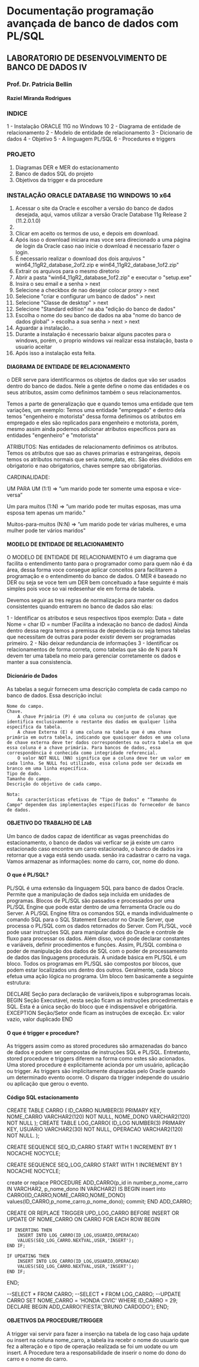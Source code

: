 # Documentação programação avançada de banco de dados com PL/SQL

## LABORATORIO DE DESENVOLVIMENTO DE BANCO DE DADOS IV
### Prof. Dr. Patricia Bellin
#### Raziel Miranda Rodrigues


### INDICE
1 - Instalação ORACLE 11G no Windows 10
2 - Diagrama de entidade de relacionamento
2 - Modelo de entidade de relacionamento
3 - Dicionario de dados
4 - Objetivo
5 - A linguagem PL/SQL
6 - Procedures e triggers

### PROJETO
1. Diagramas DER e MER do estacionamento
2. Banco de dados SQL do projeto
3. Objetivos da trigger e da procedure



### INSTALAÇÃO ORACLE DATABASE 11G WINDOWS 10 x64

1.	Acessar o site da Oracle e escolher a versão do banco de dados desejada, aqui, vamos utilizar a versão Oracle Database 11g Release 2 (11.2.0.1.0)
2.	 
3.	Clicar em aceito os termos de uso, e depois em download.
4.	Após isso o download iniciara mas voce sera direcionado a uma página de login da Oracle caso nao inicie o download é necessario fazer o login.
5.	É necessario realizar o download dos dois arquivos " win64_11gR2_database_2of2.zip e win64_11gR2_database_1of2.zip"
6.	Extrair os arquivos para o mesmo diretorio 
7.	Abrir a pasta "win64_11gR2_database_1of2.zip" e executar o "setup.exe"
8.	Insira o seu email e a senha > next
9.	Selecione a checkbox de nao desejar colocar proxy > next
10.	Selecione "criar e configurar um banco de dados" > next
11.	Selecione "Classe de desktop" > next
12.	Selecione "Standard edition" na aba "edição do banco de dados"
13.	Escolha o nome do seu banco de dados na aba "nome do banco de dados global" > escolha a sua senha > next > next
14.	Aguardar a instalação...
15.	Durante a instalação é necessario baixar alguns pacotes para o windows, porém, o proprio windows vai realizar essa instalação, basta o usuario aceitar
16.	Após isso a instalação esta feita.

#### DIAGRAMA DE ENTIDADE DE RELACIONAMENTO 

o DER serve para identificarmos os objetos de dados que vão ser usados dentro do banco de dados. Nele a gente define o nome das entidades e os seus atributos, assim como definimos também o seus relacionamentos.

Temos a parte de generalização que e quando temos uma entidade que tem variações, um exemplo:
Temos uma entidade "empregado" e dentro dela temos "engenheiro e motorista" dessa forma definimos os atributos em empregado e eles são replicados para engenheiro e motorista, porém, mesmo assim ainda podemos adicionar atributos especificos para as entidades "engenheiro" e "motorista"

ATRIBUTOS:
Nas entidades de relacionamento definimos os atributos. Temos os atributos que sao as chaves primarias e estrangeiras, depois temos os atributos normais que seria nome,data, etc. São eles divididos em obrigatorio e nao obrigatorios, chaves sempre sao obrigatorias.

CARDINALIDADE:

UM PARA UM (1:1)  => ”um marido pode ter somente uma esposa e vice-versa”

Um para muitos (1:N) => ”um marido pode ter muitas esposas, mas uma esposa tem apenas um marido."

Muitos-para-muitos (N:N) =>  ”um marido pode ter várias mulheres, e  uma mulher pode ter vários maridos"

#### MODELO DE ENTIDADE DE RELACIONAMENTO

O MODELO DE ENTIDADE DE RELACIONAMENTO é um diagrama que facilita o entendimento tanto para o programador como para quem não é da área, dessa forma voce consegue aplicar conceitos para facilitarem a programação e o entendimento do banco de dados.
O MER é baseado no DER ou seja se voce tem um DER bem conceituado a fase seguinte é mais simples pois voce so vai redesenhar ele em forma de tabela.

Devemos seguir as tres regras de normalização para manter os dados consistentes quando entrarem no banco de dados são elas:

1 -  Identificar os atributos e seus respectivos tipos exemplo:
	Data = date
	Nome  = char
	ID = number (Facilita a indexação no banco de dados)
Ainda dentro dessa regra temos a premissa de dependecia ou seja temos tabelas que necessitam de outras para poder existir devem ser programadas primeiro.
2 - Não deixar redundancia de informações
3 - Identificar os relacionamentos de forma correta, como tabelas que são de N para N devem ter uma tabela no meio para gerenciar corretamente os dados e manter a sua consistencia.

#### Dicionário de Dados

As tabelas a seguir fornecem uma descrição completa de cada campo no banco de dados. Essa descrição inclui:

    Nome do campo.
    Chave.
        A chave Primária (P) é uma coluna ou conjunto de colunas que identifica exclusivamente o restante dos dados em qualquer linha específica da tabela.
        A chave Externa (E) é uma coluna na tabela que é uma chave primária em outra tabela, indicando que quaisquer dados em uma coluna de chave externa deve ter dados correspondentes na outra tabela em que essa coluna é a chave primária. Para bancos de dados, essa correspondência é conhecida como integridade referencial.
        O valor NOT NULL (NN) significa que a coluna deve ter um valor em cada linha. Se NULL foi utilizado, essa coluna pode ser deixada em branco em uma linha específica. 
    Tipo de dado.
    Tamanho do campo.
    Descrição do objetivo de cada campo.

    Nota:
        As características efetivas de "Tipo de Dados" e "Tamanho do Campo" dependem das implementações específicas do fornecedor de banco de dados. 


#### OBJETIVO DO TRABALHO DE LAB

Um banco de dados capaz de identificar as vagas preenchidas do estacionamento, o banco de dados vai verficar se já existe um carro estacionado caso encontre um carro estacionado, o banco de dados ira retornar que a vaga está sendo usada. senão ira cadastrar o carro na vaga.
Vamos armazenar as informações: nome do carro, cor, nome do dono.

#### O que é PL/SQL?

PL/SQL é uma extensão da linguagem SQL para banco de dados Oracle. Permite que a manipulação de dados seja incluída em unidades de programas. Blocos de PL/SQL são passados e processados por uma PL/SQL Engine que pode estar dentro de uma ferramenta Oracle ou do Server. A PL/SQL Engine filtra os comandos SQL e manda individualmente o comando SQL para o SQL Statement Executor no Oracle Server, que processa o PL/SQL com os dados retornados do Server.
Com PL/SQL, você pode usar instruções SQL para manipular dados do Oracle e controle de fluxo para processar os dados. Além disso, você pode declarar constantes e variáveis, definir procedimentos e funções. Assim, PL/SQL combina o poder de manipulação dos dados de SQL com o poder de processamento de dados das linguagens procedurais.
A unidade básica em PL/SQL é um bloco. Todos os programas em PL/SQL são compostos por blocos, que podem estar localizados uns dentro dos outros. Geralmente, cada bloco efetua uma ação lógica no programa. Um bloco tem basicamente a seguinte estrutura:

DECLARE
Seção para declaração de variáveis,tipos e subprogramas locais.
BEGIN
Seção Executável, nesta seção ficam as instruções procedimentais e SQL. Esta é a única seção do bloco que é indispensável e obrigatória.
EXCEPTION
Seção/Setor onde ficam as instruções de exceção. Ex: valor vazio, valor duplicado
END

#### O que é trigger e procedure?

As triggers assim como as stored procedures são armazenadas do banco de dados e podem ser compostas de instruções SQL e PL/SQL. Entretanto, stored procedure e triggers diferem na forma como estes são acionados. Uma stored procedure é explicitamente acionda por um usuário, aplicação ou trigger. As triggers são implicitamente disparadas pelo Oracle quando um determinado evento ocorre. O disparo da trigger independe do usuário ou aplicação que gerou o evento. 
 
#### Código SQL estacionamento

CREATE TABLE CARRO (
  ID_CARRO NUMBER(3) PRIMARY KEY,
  NOME_CARRO VARCHAR2(120) NOT NULL,
  NOME_DONO VARCHAR2(120) NOT NULL
);
CREATE TABLE LOG_CARRO(
 ID_LOG NUMBER(3) PRIMARY KEY,
 USUARIO VARCHAR2(30) NOT NULL,
 OPERACAO VARCHAR2(120) NOT NULL.
);

CREATE SEQUENCE SEQ_ID_CARRO
START WITH 1
INCREMENT BY 1
NOCACHE
NOCYCLE;

CREATE SEQUENCE SEQ_LOG_CARRO
START WITH 1
INCREMENT BY 1
NOCACHE
NOCYCLE;

create or replace PROCEDURE ADD_CARRO(p_id in number,p_nome_carro IN VARCHAR2, p_nome_dono IN VARCHAR2)
IS
BEGIN
  insert into CARRO(ID_CARRO,NOME_CARRO,NOME_DONO)
  values(ID_CARRO,p_nome_carro,p_nome_dono);
  commit;
END ADD_CARRO;

CREATE OR REPLACE TRIGGER UPD_LOG_CARRO
BEFORE INSERT OR UPDATE
OF NOME_CARRO
ON CARRO
FOR EACH ROW
BEGIN

	IF INSERTING THEN
		INSERT INTO LOG_CARRO(ID_LOG,USUARIO,OPERACAO)
		VALUES(SEQ_LOG_CARRO.NEXTVAL,USER,'INSERT');
	END IF;

	IF UPDATING THEN
		INSERT INTO LOG_CARRO(ID_LOG,USUARIO,OPERACAO)
		VALUES(SEQ_LOG_CARRO.NEXTVAL,USER,'INSERT');
	END IF;

END;

--SELECT * FROM CARRO;
--SELECT * FROM LOG_CARRO;
--UPDATE CARRO SET NOME_CARRO = 'HONDA CIVIC' WHERE ID_CARRO = 29;
DECLARE 
BEGIN
	ADD_CARRO('FIESTA','BRUNO CARDODO'); 
END;

#### OBJETIVOS DA PROCEDURE/TRIGGER
A trigger vai servir para fazer a inserção na tabela de log caso haja update ou insert na coluna nome_carro, a tabela ira recebr o nome do usuario que fez a alteração e o tipo de operação realizada se foi um uodate ou um insert.
A Procedure tera a responsabilidade de inserir o nome do dono do carro e o nome do carro.
